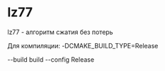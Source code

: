 # lz77
lz77 - алгоритм сжатия без потерь

Для компиляции:
-DCMAKE_BUILD_TYPE=Release

--build build --config Release
